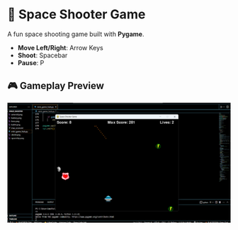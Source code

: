 # 🚀 Space Shooter Game

A fun space shooting game built with **Pygame**.  
- **Move Left/Right**: Arrow Keys  
- **Shoot**: Spacebar  
- **Pause**: P  

## 🎮 Gameplay Preview  
![Game Screenshot](Screenshot.png)
